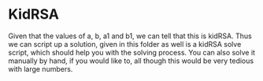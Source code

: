# KidRSA

Given that the values of a, b, a1 and b1, we can tell that this is kidRSA. Thus we can script up a solution, given in this folder as well is a kidRSA solve script, which should help you with the solving process. You can also solve it manually by hand, if you would like to, all though this would be very tedious with large numbers.